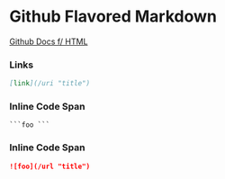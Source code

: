 # Github Flavored Markdown

[Github Docs f/ HTML](https://github.github.com/gfm/ "GFM")

### Links
```markdown
[link](/uri "title")
```

### Inline Code Span
``` 
```foo ``` 
```

### Inline Code Span
```markdown
![foo](/url "title")
```